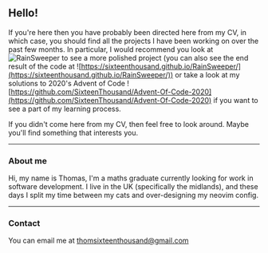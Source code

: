 ## Hello!

If you're here then you have probably been directed here from my CV, in which 
case, you should find all the projects I have been working on over the past few
months. In particular, I would recommend you look at 
![RainSweeper](https://github.com/SixteenThousand/RainSweeper) to see a more polished
project (you can also see the end result of the code at 
![https://sixteenthousand.github.io/RainSweeper/](https://sixteenthousand.github.io/RainSweeper/))
 or take a look at my solutions to 2020's Advent of Code
![https://github.com/SixteenThousand/Advent-Of-Code-2020](https://github.com/SixteenThousand/Advent-Of-Code-2020)
  if you want to see a part of my learning process.

If you didn't come here from my CV, then feel free to look around. Maybe you'll find something that interests you.

---

### About me
Hi, my name is Thomas, I'm a maths graduate currently looking for work in software development. I live in the UK 
(specifically the midlands), and these days I split my time between my cats and over-designing my neovim config.

---

### Contact
You can email me at thomsixteenthousand@gmail.com
